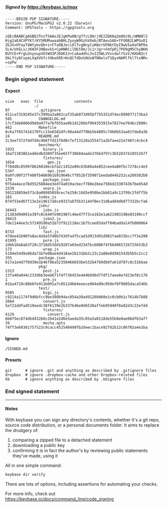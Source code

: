 ##### Signed by https://keybase.io/max
```
-----BEGIN PGP SIGNATURE-----
Version: GnuPG/MacGPG2 v2.0.22 (Darwin)
Comment: GPGTools - https://gpgtools.org

iQEcBAABCgAGBQJTnzT5AAoJEJgKPw0B/gTfcL0H/j9E2ZQ66q2m86z9L/mMW8l5
Hig2aE4CXPYKf/KY5MUMuwaabBHLZyoyW9GzhVOeb/BTAeuSAb+fFOOB2LWPGxD1
ZGJG+HYayT4WtymvQb+i+FTa8BJeci6lTvgNnyCuKWzrUFNktOyI9wUIwXeFBP0a
5L4/UXELx/JKH3F2HBavk5+CpRNRCilDE59m/Ji1rJgr+FmfpRj7PD9gM5ChyBKH
DUYCE+PrgLUnyoupV6tWd3PJDUK3J+CxAaddhc3xIZ5WLVVssdwlYSsV/HXbNZct
OkLfty6CvpeLXqXVGfctHbekRE+HcQCfdDoVAUsW7NOwloT1QyxNAMlfkl7txNM=
=spPw
-----END PGP SIGNATURE-----

```

<!-- END SIGNATURES -->

### Begin signed statement 

#### Expect

```
size   exec  file              contents                                                        
             ./                                                                                
97             .gitignore      d11ca7319245e37c399ba3a881caf35ab073d95bf755351df4ec899077173ba3
585            CHANGELOG.md    17cf3de6066d9dda977a76f035aa8b1d126bbf064353915e7827ee764bc2800c
462            Makefile        8c6a7f657416170fcc15e6582dfc99a44d779bb5b4005c74b0b53aa01fde8a3b
24             README.md       2c3ee7372f4dfd4c968ffd31f8d0cfef13128a355471a2bfaee22e746fc4cbc4
               benchmark/                                                                      
1933             binary.js     16af13038b1eddedbd309f35ee65ff38684aade376bd797c3b52837418552b7f
                 fixtures/                                                                     
1654               gen.js      f704d8c859978626010ecb7a2c1452e89c63b80a4e852cee4a80fbc7278cc4e5
5347               ops.json    0a9fc00f27f480fb466961b919646cff852bf359071eeda844b252ca289382b8
178              package.json  9754a4ace78d5525884ee3ed74a019acbecf788e28ee756bd2330743b7be854d
1539             unary.js      501218859e573c8a08985059cec7e258c18d5e950be1bb81a9c13799c2fdff5b
181            index.js        874f53ed6ff13e2e19617a0ce9337a875b31144f0ec31d6ad84db077332bcfa6
               jsbn/                                                                           
16443            jsbn.js       21383d94091e39fc0c640fe90198fc4be47ff3ce182e1a621903198e03190ccf
20415            jsbn2.js      7de1144ee3c572495d0a51b73f912118ec1b75cee85daff04badda14fb080064
               lib/                                                                            
8733             fast.js       47dee41b90fe8ac4dda5fd8b743dfadf5cad1d913d91d982fae015bcc7f3e280
41995            pure.js       2dbb10a8ab3f28c3718d53dd19287a65ed2347bc6006f4f664065726725b53b3
173              wrap.js       5194e54d9a96da71bfe08ae4d418ae2b131bb3c23c2a80e0d981543b5b5c2cc2
355            package.json    617a1e4d7f0d39e1b46f86a52358466693be532b4769db9fa61d787c8c51bbae
               pkg/                                                                            
2313             post.js       13fa40a044c233dbb3eeb671f4f736453e444b9d6d7fdf17aee8e7d23ef0c176
1                pre.js        01ba4719c80b6fe911b091a7c05124b64eeece964e09c058ef8f9805daca546b
               test/                                                                           
9585             bigi.js       c9214a1174f9d6bfcc9be388b94ac054a39a49126b060e1c0cb0b1c7614b7b88
2664             convert.js    5ef21ddfad519eedc38f6139e2b337b46e0d6530affeb95940f8a02d3c22efdd
                 fixtures/                                                                     
4129               convert.js  6b075ec8f4dbd432b0c2b41e2d6e5aeda35c03a5a0118de55b8e0ae06df63aff
39               mocha.opts    74ff3e60361757523c9cacc452540490fb2deec1bace92f82b12c06702a4e1ba
```

#### Ignore

```
/SIGNED.md
```

#### Presets

```
git      # ignore .git and anything as described by .gitignore files
dropbox  # ignore .dropbox-cache and other Dropbox-related files    
kb       # ignore anything as described by .kbignore files          
```

<!-- summarize version = 0.0.9 -->

### End signed statement

<hr>

#### Notes

With keybase you can sign any directory's contents, whether it's a git repo,
source code distribution, or a personal documents folder. It aims to replace the drudgery of:

  1. comparing a zipped file to a detached statement
  2. downloading a public key
  3. confirming it is in fact the author's by reviewing public statements they've made, using it

All in one simple command:

```bash
keybase dir verify
```

There are lots of options, including assertions for automating your checks.

For more info, check out https://keybase.io/docs/command_line/code_signing